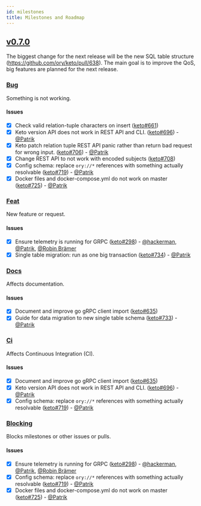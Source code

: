 ```yaml
---
id: milestones
title: Milestones and Roadmap
---
```


## [v0.7.0](https://github.com/ory/keto/milestone/5)

The biggest change for the next release will be the new SQL table structure
(https://github.com/ory/keto/pull/638). The main goal is to improve the QoS, big
features are planned for the next release.

### [Bug](https://github.com/ory/keto/labels/bug)

Something is not working.

#### Issues

- [x] Check valid relation-tuple characters on insert
      ([keto#661](https://github.com/ory/keto/issues/661))
- [x] Keto version API does not work in REST API and CLI.
      ([keto#696](https://github.com/ory/keto/issues/696)) -
      [@Patrik](https://github.com/zepatrik)
- [x] Keto patch relation tuple REST API panic rather than return bad request
      for wrong input. ([keto#706](https://github.com/ory/keto/issues/706)) -
      [@Patrik](https://github.com/zepatrik)
- [x] Change REST API to not work with encoded subjects
      ([keto#708](https://github.com/ory/keto/issues/708))
- [x] Config schema: replace `ory://*` references with something actually
      resolvable ([keto#719](https://github.com/ory/keto/issues/719)) -
      [@Patrik](https://github.com/zepatrik)
- [x] Docker files and docker-compose.yml do not work on master
      ([keto#725](https://github.com/ory/keto/issues/725)) -
      [@Patrik](https://github.com/zepatrik)

### [Feat](https://github.com/ory/keto/labels/feat)

New feature or request.

#### Issues

- [x] Ensure telemetry is running for GRPC
      ([keto#298](https://github.com/ory/keto/issues/298)) -
      [@hackerman](https://github.com/aeneasr),
      [@Patrik](https://github.com/zepatrik),
      [@Robin Brämer](https://github.com/robinbraemer)
- [x] Single table migration: run as one big transaction
      ([keto#734](https://github.com/ory/keto/issues/734)) -
      [@Patrik](https://github.com/zepatrik)

### [Docs](https://github.com/ory/keto/labels/docs)

Affects documentation.

#### Issues

- [x] Document and improve go gRPC client import
      ([keto#635](https://github.com/ory/keto/issues/635))
- [x] Guide for data migration to new single table schema
      ([keto#733](https://github.com/ory/keto/issues/733)) -
      [@Patrik](https://github.com/zepatrik)

### [Ci](https://github.com/ory/keto/labels/ci)

Affects Continuous Integration (CI).

#### Issues

- [x] Document and improve go gRPC client import
      ([keto#635](https://github.com/ory/keto/issues/635))
- [x] Keto version API does not work in REST API and CLI.
      ([keto#696](https://github.com/ory/keto/issues/696)) -
      [@Patrik](https://github.com/zepatrik)
- [x] Config schema: replace `ory://*` references with something actually
      resolvable ([keto#719](https://github.com/ory/keto/issues/719)) -
      [@Patrik](https://github.com/zepatrik)

### [Blocking](https://github.com/ory/keto/labels/blocking)

Blocks milestones or other issues or pulls.

#### Issues

- [x] Ensure telemetry is running for GRPC
      ([keto#298](https://github.com/ory/keto/issues/298)) -
      [@hackerman](https://github.com/aeneasr),
      [@Patrik](https://github.com/zepatrik),
      [@Robin Brämer](https://github.com/robinbraemer)
- [x] Config schema: replace `ory://*` references with something actually
      resolvable ([keto#719](https://github.com/ory/keto/issues/719)) -
      [@Patrik](https://github.com/zepatrik)
- [x] Docker files and docker-compose.yml do not work on master
      ([keto#725](https://github.com/ory/keto/issues/725)) -
      [@Patrik](https://github.com/zepatrik)
